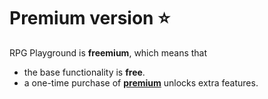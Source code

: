 # Premium version ⭐

RPG Playground is **freemium**, which means that

* the base functionality is **free**. 
* a one-time purchase of [**premium**](https://rpgplayground.com/premium/) unlocks extra features.

